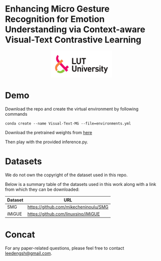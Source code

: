 # Enhancing Micro Gesture Recognition for Emotion Understanding via Context-aware Visual-Text Contrastive Learning


<div align="center">
    <img src="Asset/logo.jpg" width="40%">
</div>

# Demo

Download the repo and create the virtual environment by following commands

```
conda create --name Visual-Text-MG --file=environments.yml

```

Download the pretrained weights from <a href="[超链接地址](https://lut-my.sharepoint.com/:u:/g/personal/deng_li_lut_fi/EbQr90iosB5ItGfyHiQMoGQBe8ftEAE6iW3PCLUyQJPpCg?e=oTsjR3)" title="here">here</a> 

Then play with the provided inference.py.

# Datasets
We do not own the copyright of the dataset used in this repo.

Below is a summary table of the datasets used in this work along with a link from which they can be downloaded:


| Dataset      | URL     |
| ------------ | ------- |
| SMG  | https://github.com/mikecheninoulu/SMG  |
| iMiGUE   | https://github.com/linuxsino/iMiGUE |

# Concat

For any paper-related questions, please feel free to contact leedengsh@gmail.com.

